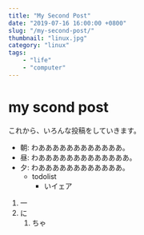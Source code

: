 ```yaml
---
title: "My Second Post"
date: "2019-07-16 16:00:00 +0800"
slug: "/my-second-post/"
thumbnail: "linux.jpg"
category: "linux"
tags:
    - "life"
    - "computer"
---
```


# my scond post

これから、いろんな投稿をしていきます。

- 朝: わああああああああああああ。
- 昼: わあああああああああああああ。
- 夕: わああああああああああああ。
    - todolist
        - いイェア

<div></div>

1. 一
1. に
    1. ちゃ
